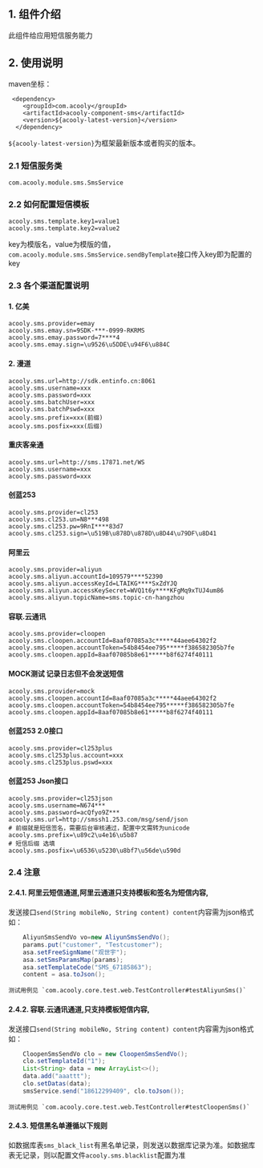 <!-- title: 短信发送组件  -->
<!-- type: app -->
<!-- author: zhangpu,shuijing,qiubo -->
## 1. 组件介绍

此组件给应用短信服务能力

## 2. 使用说明

maven坐标：

     <dependency>
        <groupId>com.acooly</groupId>
        <artifactId>acooly-component-sms</artifactId>
        <version>${acooly-latest-version}</version>
      </dependency>

`${acooly-latest-version}`为框架最新版本或者购买的版本。

### 2.1 短信服务类

    com.acooly.module.sms.SmsService

### 2.2 如何配置短信模板


    acooly.sms.template.key1=value1
    acooly.sms.template.key2=value2


key为模版名，value为模版的值，`com.acooly.module.sms.SmsService.sendByTemplate`接口传入key即为配置的key
    
### 2.3 各个渠道配置说明

#### 1. 亿美

    acooly.sms.provider=emay
    acooly.sms.emay.sn=9SDK-***-0999-RKRMS
    acooly.sms.emay.password=7****4
    acooly.sms.emay.sign=\u9526\u5DDE\u94F6\u884C


#### 2. 漫道

    acooly.sms.url=http://sdk.entinfo.cn:8061
    acooly.sms.username=xxx
    acooly.sms.password=xxx
    acooly.sms.batchUser=xxx
    acooly.sms.batchPswd=xxx
    acooly.sms.prefix=xxx(前缀)
    acooly.sms.posfix=xxx(后缀)

#### 重庆客亲通

    acooly.sms.url=http://sms.17871.net/WS
    acooly.sms.username=xxx
    acooly.sms.password=xxx

#### 创蓝253

    acooly.sms.provider=cl253
    acooly.sms.cl253.un=N8***498
    acooly.sms.cl253.pw=9RnI****83d7
    acooly.sms.cl253.sign=\u519B\u878D\u878D\u8D44\u79DF\u8D41


#### 阿里云

    acooly.sms.provider=aliyun
    acooly.sms.aliyun.accountId=109579****52390
    acooly.sms.aliyun.accessKeyId=LTAIKG****SxZdYJQ
    acooly.sms.aliyun.accessKeySecret=WVQ1t6y****KFgMq9xTUJ4um86
    acooly.sms.aliyun.topicName=sms.topic-cn-hangzhou


#### 容联.云通讯

    acooly.sms.provider=cloopen
    acooly.sms.cloopen.accountId=8aaf07085a3c*****44aee64302f2
    acooly.sms.cloopen.accountToken=54b8454ee795*****f386582305b7fe
    acooly.sms.cloopen.appId=8aaf07085b8e61*****b8f6274f40111

 
#### MOCK测试 记录日志但不会发送短信

    acooly.sms.provider=mock
    acooly.sms.cloopen.accountId=8aaf07085a3c*****44aee64302f2
    acooly.sms.cloopen.accountToken=54b8454ee795*****f386582305b7fe
    acooly.sms.cloopen.appId=8aaf07085b8e61*****b8f6274f40111
    

####  创蓝253 2.0接口

    acooly.sms.provider=cl253plus
    acooly.sms.cl253plus.account=xxx
    acooly.sms.cl253plus.pswd=xxx

####  创蓝253 Json接口

    acooly.sms.provider=cl253json
    acooly.sms.username=N674***
    acooly.sms.password=acQfyo9Z***
    acooly.sms.url=http://smssh1.253.com/msg/send/json
    # 前缀就是短信签名，需要后台审核通过，配置中文需转为unicode
    acooly.sms.prefix=\u89c2\u4e16\u5b87
    # 短信后缀 选填
    acooly.sms.posfix=\u6536\u5230\u8bf7\u56de\u590d



### 2.4 注意
   
#### 2.4.1. 阿里云短信通道,阿里云通道只支持模板和签名为短信内容,
   发送接口`send(String mobileNo, String content) content`内容需为json格式 如：
```java
    AliyunSmsSendVo vo=new AliyunSmsSendVo();
    params.put("customer", "Testcustomer");
    asa.setFreeSignName("观世宇");
    asa.setSmsParamsMap(params);
    asa.setTemplateCode("SMS_67185863");
    content = asa.toJson();
```
    测试用例见 `com.acooly.core.test.web.TestController#testAliyunSms()`
    
#### 2.4.2. 容联.云通讯通道,只支持模板短信内容,
   发送接口`send(String mobileNo, String content) content`内容需为json格式 如：
```java
    CloopenSmsSendVo clo = new CloopenSmsSendVo();
    clo.setTemplateId("1");
    List<String> data = new ArrayList<>();
    data.add("aaattt");
    clo.setDatas(data);
    smsService.send("18612299409", clo.toJson());
```
    测试用例见 `com.acooly.core.test.web.TestController#testCloopenSms()`    
    
#### 2.4.3. 短信黑名单遵循以下规则
  如数据库表`sms_black_list`有黑名单记录，则发送以数据库记录为准。如数据库表无记录，则以配置文件`acooly.sms.blacklist`配置为准
    